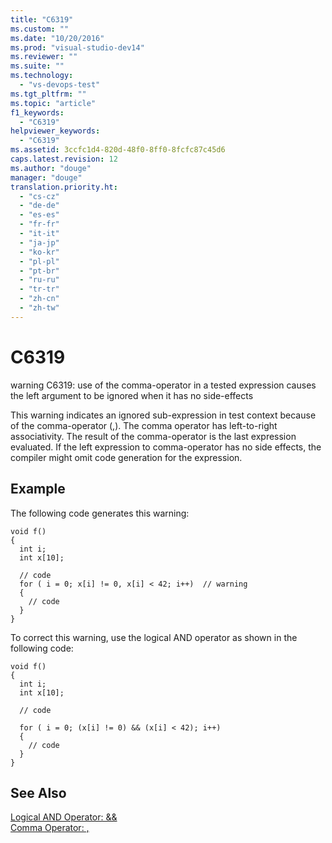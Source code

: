 ```yaml
---
title: "C6319"
ms.custom: ""
ms.date: "10/20/2016"
ms.prod: "visual-studio-dev14"
ms.reviewer: ""
ms.suite: ""
ms.technology: 
  - "vs-devops-test"
ms.tgt_pltfrm: ""
ms.topic: "article"
f1_keywords: 
  - "C6319"
helpviewer_keywords: 
  - "C6319"
ms.assetid: 3ccfc1d4-820d-48f0-8ff0-8fcfc87c45d6
caps.latest.revision: 12
ms.author: "douge"
manager: "douge"
translation.priority.ht: 
  - "cs-cz"
  - "de-de"
  - "es-es"
  - "fr-fr"
  - "it-it"
  - "ja-jp"
  - "ko-kr"
  - "pl-pl"
  - "pt-br"
  - "ru-ru"
  - "tr-tr"
  - "zh-cn"
  - "zh-tw"
---
```

# C6319
warning C6319: use of the comma-operator in a tested expression causes the left argument to be ignored when it has no side-effects  
  
 This warning indicates an ignored sub-expression in test context because of the comma-operator (,). The comma operator has left-to-right associativity. The result of the comma-operator is the last expression evaluated. If the left expression to comma-operator has no side effects, the compiler might omit code generation for the expression.  
  
## Example  
 The following code generates this warning:  
  
```  
void f()  
{  
  int i;  
  int x[10];  
  
  // code   
  for ( i = 0; x[i] != 0, x[i] < 42; i++)  // warning  
  {  
    // code  
  }  
}  
```  
  
 To correct this warning, use the logical AND operator as shown in the following code:  
  
```  
void f()  
{  
  int i;  
  int x[10];  
  
  // code   
  
  for ( i = 0; (x[i] != 0) && (x[i] < 42); i++)   
  {  
    // code  
  }  
}   
```  
  
## See Also  
 [Logical AND Operator: &&](../Topic/Logical%20AND%20Operator:%20&&.md)   
 [Comma Operator: ,](../Topic/Comma%20Operator:%20,.md)